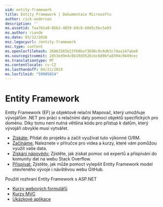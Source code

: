 ```yaml
---
uid: entity-framework
title: Entity Framework | Dokumentace Microsoftu
author: rick-anderson
description: ''
ms.assetid: faa761a9-86b3-4859-b9c0-60d5c5bc5e93
ms.author: riande
ms.date: 03/12/2010
msc.legacyurl: /entity-framework
msc.type: content
ms.openlocfilehash: 26862565b23f60baf3698c0c6d63c7daa147abe0
ms.sourcegitcommit: 2d53ed9e4c8b19d3526cbc689bfa8394c9449cec
ms.translationtype: MT
ms.contentlocale: cs-CZ
ms.lasthandoff: 04/22/2019
ms.locfileid: "59905654"
---
```

# <a name="entity-framework"></a>Entity Framework

Entity Framework (EF) je objektově relační Mapovač, který umožňuje vývojářům .NET pro práci s relačními daty pomocí objektů specifických pro doménu. Díky tomu není nutná většina kódu pro přístup k datům, který vývojáři obvykle musí vytvářet.


- [Získáte:](https://msdn.com/data/ee712906) Přidat do projektu a začít využívat tuto výkonné O/RM.
- [Začínáme:](https://msdn.com/data/ee712907) Naleznete v příručce pro videa a kurzy, které vám pomůžou využít vaše data.
- [Získání nápovědy:](https://msdn.com/data/hh913619) Zjistěte, jak získat pomoc od expertů a přispívání do komunity dat na webu Stack Overflow.
- [Přispívat:](https://github.com/aspnet/EntityFramework6) Zjistěte, jak může pomoct vylepšit Entity Framework model otevřeného vývoje i návštěvou webu GitHub.


Použití rozhraní Entity Framework s ASP.NET

- [Kurzy webových formulářů](web-forms/overview/older-versions-getting-started/getting-started-with-ef/the-entity-framework-and-aspnet-getting-started-part-1.md)
- [Kurzy MVC](mvc/overview/getting-started/getting-started-with-ef-using-mvc/creating-an-entity-framework-data-model-for-an-asp-net-mvc-application.md)
- [Ukázkové aplikace](https://webpifeed.blob.core.windows.net/webpifeed/Partners/ASP.NET%20MVC%20Application%20Using%20Entity%20Framework%20Code%20First.zip)
